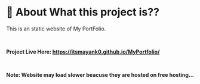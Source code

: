 # 🚀 About What this project is??
<p>This is an static website of My PortFolio.</p>
</br>

**Project Live Here: https://itsmayank0.github.io/MyPortfolio/**   

</br>

**Note: Website may load slower beacuse they are hosted on free hosting...**
